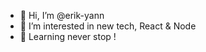 - 👋 Hi, I’m @erik-yann
- 👀 I’m interested in new tech, React & Node
- 🌱 Learning never stop !


<!---
erik-yann/erik-yann is a ✨ special ✨ repository because its `README.md` (this file) appears on your GitHub profile.
You can click the Preview link to take a look at your changes.
--->
